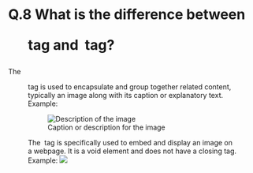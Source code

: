 # Q.8 What is the difference between <figure> tag and <img> tag?

The <figure> tag is used to encapsulate and group together related content, typically an image along with its caption or explanatory text.
Example:
<figure>
    <img src="image.jpg" alt="Description of the image">
    <figcaption>Caption or description for the image</figcaption>
</figure>

The <img> tag is specifically used to embed and display an image on a webpage. It is a void element and does not have a closing tag.
Example: 
 <img src="image.png"/>